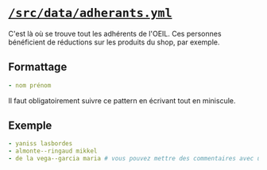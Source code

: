 # [`/src/data/adherants.yml`](/src/data/adherants.yml)

C'est là où se trouve tout les adhérents de l'OEIL.
Ces personnes bénéficient de réductions sur les produits du shop, par exemple.

## Formattage

```yml
- nom prénom
```

Il faut obligatoirement suivre ce pattern en écrivant tout en miniscule.

## Exemple

```yml
- yaniss lasbordes
- almonte--ringaud mikkel
- de la vega--garcia maria # vous pouvez mettre des commentaires avec un `#`
```
